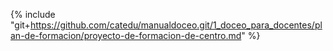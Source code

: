 {% include "git+https://github.com/catedu/manualdoceo.git/1_doceo_para_docentes/plan-de-formacion/proyecto-de-formacion-de-centro.md" %}